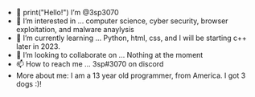 - 👋 print("Hello!") I’m @3sp3070
- 👀 I’m interested in ... computer science, cyber security, browser exploitation, and malware anaylysis 
- 🌱 I’m currently learning ... Python, html, css, and I will be starting c++ later in 2023.
- 💞️ I’m looking to collaborate on ... Nothing at the moment
- 📫 How to reach me ... 3sp#3070 on discord
- More about me: I am a 13 year old programmer, from America. I got 3 dogs :)!
